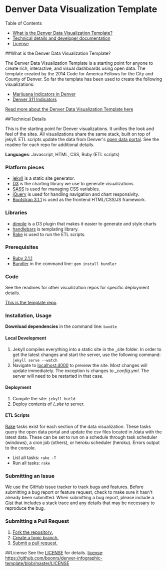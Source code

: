 Denver Data Visualization Template
=====================


Table of Contents
* [What is the Denver Data Visualization Template?][whatis]
* [Technical details and developer documentation][technical]
* [License][license]


[whatis]: #what-is-the-denver-data-visualization-template
[technical]: #technical-details
[license]: #license

##What is the Denver Data Visualization Template?

The Denver Data Visualization Template is a starting point for anyone to create rich, interactive, and visual dashboards using open data. The template created by the 2014 Code for America Fellows for the City and County of Denver. So far the template has been used to create the following visualizations:

* [Marijuana Indicators in Denver][mj-viz]
* [Denver 311 Indicators][311-viz]

[mj-viz]: http://mj.denvervisualizations.com
[311-viz]: http://denvervisualizations.com/

[Read more about the Denver Data Visualization Template here](/docs/about.md)

##Technical Details

This is the starting point for Denver visualizations. It unifies the look and feel of the sites. All visualizations share the same stack, built on top of jekyll. ETL scripts update the data from Denver's [open data portal][portal]. See the readme for each repo for additional details.

[portal]: http://data.denvergov.org/

**Languages**: Javascript, HTML, CSS, Ruby (ETL scripts)


### Platform pieces
* [jekyll][jekyll] is a static site generator.
* [D3][d3] is the charting library we use to generate visualizations
* [SASS][SASS] is used for managing CSS variables.
* [jQuery][jquery] is used for handling navigation and chart responsivity.
* [Bootstrap 3.1.1][bootstrap] is used as the frontend HTML/CSS/JS framework.

[jekyll]: http://jekyllrb.com/
[d3]: http://d3js.org/
[sass]: http://sass-lang.com/
[jquery]: http://jquery.com/
[bootstrap]: http://getbootstrap.com/

### Libraries
* [dimple][dimple] is a D3 plugin that makes it easier to generate and style charts
* [handlebars][handlebars] is templating library.
* [Rake][rake] is used to run the ETL scripts.

[dimple]: http://dimplejs.org/
[handlebars]: http://handlebarsjs.com/
[rake]: https://github.com/jimweirich/rake

### Prerequisites
* [Ruby 2.1.1][ruby]
* [Bundler][bundler] in the command line: ` gem install bundler `

[ruby]: https://www.ruby-lang.org/en/news/2014/02/24/ruby-2-1-1-is-released/
[bundler]: http://bundler.io/

### Code
See the readmes for other visualization repos for specific deployment details.

[This is the template repo][code].

[code]: https://github.com/codeforamerica/denver-data-visualization-template

### Installation, Usage

**Download dependencies** in the command line: ` bundle `

#### Local Development
1. Jekyll compiles everything into a static site in the _site folder. In order to get the latest changes and start the server, use the following command: `jekyll serve --watch`
1. Navigate to [localhost:4000][local] to preview the site. Most changes will update immediately. The exception is changes to *_config.yml*. The server will need to be restarted in that case.

[local]: http://localhost:4000  

#### Deployment
1. Compile the site: `jekyll build`
1. Deploy contents of */_site* to server.

#### ETL Scripts
[Rake][] tasks exist for each section of the data visualization. These tasks query the open data portal and update the csv files located in /data with the latest data. These can be set to run on a schedule through task scheduler (windows), a cron job (others), or heroku scheduler (heroku). Errors output to the console.
* List all tasks: `rake -T`
* Run all tasks: `rake`

[rake]: https://github.com/jimweirich/rake


### Submitting an Issue
We use the GitHub issue tracker to track bugs and features. Before submitting a bug report or feature request, check to make sure it hasn't already been submitted. When submitting a bug report, please include a [Gist][] that includes a stack trace and any details that may be necessary to reproduce the bug.

[gist]: https://gist.github.com/

### Submitting a Pull Request
1. [Fork the repository.][fork]
2. [Create a topic branch.][branch]
3. [Submit a pull request.][pr]

[fork]: http://help.github.com/fork-a-repo/
[branch]: http://learn.github.com/p/branching.html
[pr]: http://help.github.com/send-pull-requests/

##License
See the [LICENSE][] for details.
[license]: https://github.com/boonrs/denver-infographic-template/blob/master/LICENSE

